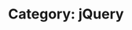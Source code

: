 ---
layout: category_content
title : "Category: jQuery"
description: "jQuery Category. All posts related to jQuery tutorial."
metadata:
  description: "jQuery Category. All posts related to jQuery tutorial."
---